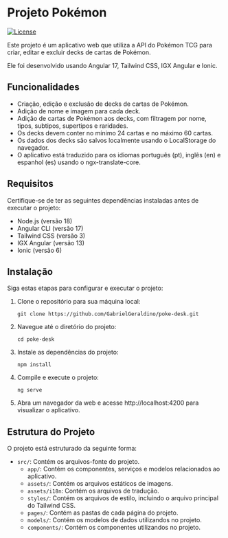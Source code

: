 # Projeto Pokémon

[![License](https://img.shields.io/badge/license-XYZ-blue.svg)]()

Este projeto é um aplicativo web que utiliza a API do Pokémon TCG para criar, editar e excluir decks de cartas de Pokémon.

Ele foi desenvolvido usando Angular 17, Tailwind CSS, IGX Angular e Ionic.

## Funcionalidades

- Criação, edição e exclusão de decks de cartas de Pokémon.
- Adição de nome e imagem para cada deck.
- Adição de cartas de Pokémon aos decks, com filtragem por nome, tipos, subtipos, supertipos e raridades.
- Os decks devem conter no mínimo 24 cartas e no máximo 60 cartas.
- Os dados dos decks são salvos localmente usando o LocalStorage do navegador.
- O aplicativo está traduzido para os idiomas português (pt), inglês (en) e espanhol (es) usando o ngx-translate-core.

## Requisitos

Certifique-se de ter as seguintes dependências instaladas antes de executar o projeto:

- Node.js (versão 18)
- Angular CLI (versão 17)
- Tailwind CSS (versão 3)
- IGX Angular (versão 13)
- Ionic (versão 6)

## Instalação

Siga estas etapas para configurar e executar o projeto:

1. Clone o repositório para sua máquina local:

   ```shell
   git clone https://github.com/GabrielGeraldino/poke-desk.git
   ```

2. Navegue até o diretório do projeto:

   ```shell
   cd poke-desk
   ```

3. Instale as dependências do projeto:

   ```shell
   npm install
   ```

4. Compile e execute o projeto:

   ```shell
   ng serve
   ```

5. Abra um navegador da web e acesse http://localhost:4200 para visualizar o aplicativo.

## Estrutura do Projeto

O projeto está estruturado da seguinte forma:

- `src/`: Contém os arquivos-fonte do projeto.
  - `app/`: Contém os componentes, serviços e modelos relacionados ao aplicativo.
  - `assets/`: Contém os arquivos estáticos de imagens.
  - `assets/i18n`: Contém os arquivos de tradução.
  - `styles/`: Contém os arquivos de estilo, incluindo o arquivo principal do Tailwind CSS.
  - `pages/`: Contém as pastas de cada página do projeto.
  - `models/`: Contém os modelos de dados utilizandos no projeto.
  - `components/`: Contém os componentes utilizandos no projeto.
